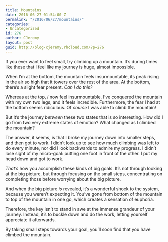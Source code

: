 ```yaml
---
title: Mountains
date: 2016-06-27 01:54:00 Z
permalink: "/2016/06/27/mountains/"
categories:
- Uncategorized
id: 276
author: CJeremy
layout: post
guid: http://blog-cjeremy.rhcloud.com/?p=276
---
```


If you ever want to feel small, try climbing up a mountain. It&#8217;s during times like these that I feel like my journey is huge, almost impossible.

When I&#8217;m at the bottom, the mountain feels insurmountable, its peak rising in the air so high that it towers over the rest of the area. At the bottom, there&#8217;s a slight fear present. _Can I do this?_

Whereas at the top, _I_ now feel insurmountable. I&#8217;ve conquered the mountain with my own two legs, and it feels incredible. Furthermore, the fear I had at the bottom seems ridiculous. Of _course_ I was able to climb the mountain!

But it&#8217;s the journey _between_ these two states that is so interesting. How did I go from two very extreme states of emotion? What changed as I climbed the mountain?

The answer, it seems, is that I broke my journey down into smaller steps, and then got to work. I didn&#8217;t look up to see how much climbing was left to do every minute, nor did I look backwards to admire my progress. I didn&#8217;t lose sight of my micro-goal: putting one foot in front of the other. I put my head down and got to work.

_That&#8217;s_ how you accomplish these kinds of big goals. It&#8217;s not through looking at the big picture, but through focusing on the small steps, concentrating on completing those before worrying about the big picture.

And when the big picture _is_ revealed, it&#8217;s a wonderful shock to the system, because you weren&#8217;t expecting it. You&#8217;ve gone from bottom of the mountain to top of the mountain in one go, which creates a sensation of euphoria.

Therefore, the key isn&#8217;t to stand in awe at the immense grandeur of your journey. Instead, it&#8217;s to buckle down and do the work, letting yourself appreciate it afterwards.

By taking small steps towards your goal, you&#8217;ll soon find that you have climbed the mountain.